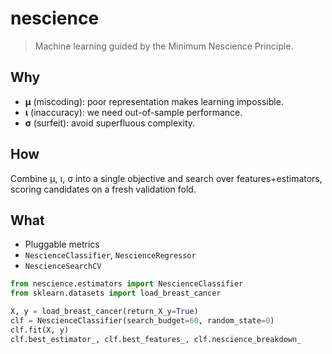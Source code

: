 # nescience

> Machine learning guided by the Minimum Nescience Principle.

## Why

- **μ** (miscoding): poor representation makes learning impossible.
- **ι** (inaccuracy): we need out-of-sample performance.
- **σ** (surfeit): avoid superfluous complexity.

## How

Combine μ, ι, σ into a single objective and search over features+estimators,
scoring candidates on a fresh validation fold.

## What

- Pluggable metrics
- `NescienceClassifier`, `NescienceRegressor`
- `NescienceSearchCV`

```python
from nescience.estimators import NescienceClassifier
from sklearn.datasets import load_breast_cancer

X, y = load_breast_cancer(return_X_y=True)
clf = NescienceClassifier(search_budget=60, random_state=0)
clf.fit(X, y)
clf.best_estimator_, clf.best_features_, clf.nescience_breakdown_
```
